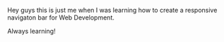 Hey guys this is just me when I was learning how to create a responsive navigaton bar for Web Development.

Always learning!